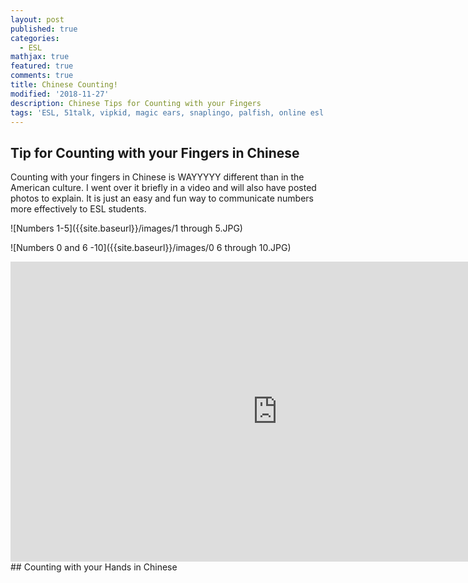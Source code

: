 ```yaml
---
layout: post
published: true
categories:
  - ESL
mathjax: true
featured: true
comments: true
title: Chinese Counting!
modified: '2018-11-27'
description: Chinese Tips for Counting with your Fingers
tags: 'ESL, 51talk, vipkid, magic ears, snaplingo, palfish, online esl'
---
```

## Tip for Counting with your Fingers in Chinese

Counting with your fingers in Chinese is WAYYYYY different than in the American culture.  I went over it briefly in a video and will also have posted photos to explain.  It is just an easy and fun way to communicate numbers more effectively to ESL students.

![Numbers 1-5]({{site.baseurl}}/images/1 through 5.JPG)


![Numbers 0 and 6 -10]({{site.baseurl}}/images/0 6 through 10.JPG)

<div align="center">
  <iframe width="854" height="480" src="https://youtube.com/embed/O7iM4t-wA-0" frameborder="0" allow="autoplay; encrypted-media" allowfullscreen></iframe>
</div>## Counting with your Hands in Chinese
